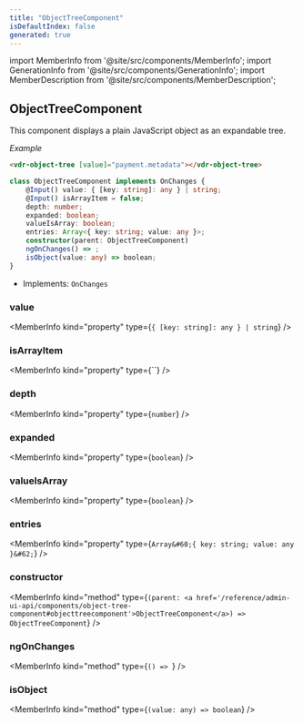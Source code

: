 ```yaml
---
title: "ObjectTreeComponent"
isDefaultIndex: false
generated: true
---
```

<!-- This file was generated from the Vendure source. Do not modify. Instead, re-run the "docs:build" script -->
import MemberInfo from '@site/src/components/MemberInfo';
import GenerationInfo from '@site/src/components/GenerationInfo';
import MemberDescription from '@site/src/components/MemberDescription';


## ObjectTreeComponent

<GenerationInfo sourceFile="packages/admin-ui/src/lib/core/src/shared/components/object-tree/object-tree.component.ts" sourceLine="22" packageName="@vendure/admin-ui" />

This component displays a plain JavaScript object as an expandable tree.

*Example*

```HTML
<vdr-object-tree [value]="payment.metadata"></vdr-object-tree>
```

```ts title="Signature"
class ObjectTreeComponent implements OnChanges {
    @Input() value: { [key: string]: any } | string;
    @Input() isArrayItem = false;
    depth: number;
    expanded: boolean;
    valueIsArray: boolean;
    entries: Array<{ key: string; value: any }>;
    constructor(parent: ObjectTreeComponent)
    ngOnChanges() => ;
    isObject(value: any) => boolean;
}
```
* Implements: <code>OnChanges</code>



<div className="members-wrapper">

### value

<MemberInfo kind="property" type={`{ [key: string]: any } | string`}   />


### isArrayItem

<MemberInfo kind="property" type={``}   />


### depth

<MemberInfo kind="property" type={`number`}   />


### expanded

<MemberInfo kind="property" type={`boolean`}   />


### valueIsArray

<MemberInfo kind="property" type={`boolean`}   />


### entries

<MemberInfo kind="property" type={`Array&#60;{ key: string; value: any }&#62;`}   />


### constructor

<MemberInfo kind="method" type={`(parent: <a href='/reference/admin-ui-api/components/object-tree-component#objecttreecomponent'>ObjectTreeComponent</a>) => ObjectTreeComponent`}   />


### ngOnChanges

<MemberInfo kind="method" type={`() => `}   />


### isObject

<MemberInfo kind="method" type={`(value: any) => boolean`}   />




</div>
